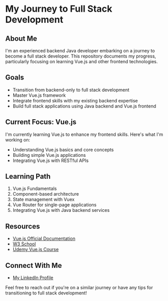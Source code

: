 # My Journey to Full Stack Development

## About Me
I'm an experienced backend Java developer embarking on a journey to become a full stack developer. This repository documents my progress, particularly focusing on learning Vue.js and other frontend technologies.

## Goals
- Transition from backend-only to full stack development
- Master Vue.js framework
- Integrate frontend skills with my existing backend expertise
- Build full stack applications using Java backend and Vue.js frontend

## Current Focus: Vue.js
I'm currently learning Vue.js to enhance my frontend skills. Here's what I'm working on:
- Understanding Vue.js basics and core concepts
- Building simple Vue.js applications
- Integrating Vue.js with RESTful APIs

## Learning Path
1. Vue.js Fundamentals
2. Component-based architecture
3. State management with Vuex
4. Vue Router for single-page applications
5. Integrating Vue.js with Java backend services

## Resources
- [Vue.js Official Documentation](https://vuejs.org/guide/introduction.html)
- [W3 School](https://www.w3schools.com/vue/)
- [Udemy Vue.js Course](https://www.udemy.com/course/vuejs-2-the-complete-guide/)


## Connect With Me
- [My LinkedIn Profile](https://www.linkedin.com/in/md-shahidullah-al-anik/)

Feel free to reach out if you're on a similar journey or have any tips for transitioning to full stack development!